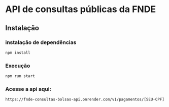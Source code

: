 # API de consultas públicas da FNDE

## Instalação

### instalação de dependências
``` bash
npm install
```
### Execução
``` bash
npm run start
```

### Acesse a api aqui: 
```
https://fnde-consultas-bolsas-api.onrender.com/v1/pagamentos/[SEU-CPF]
```


